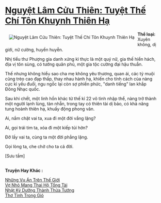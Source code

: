 <a href="https://utruyen.com/truyen/nguyet-lam-cuu-thien-tuyet-the-chi-ton-khuynh-thien-ha/19162/" title="Nguyệt Lâm Cửu Thiên: Tuyệt Thế Chí Tôn Khuynh Thiên Hạ"><h1>Nguyệt Lâm Cửu Thiên: Tuyệt Thế Chí Tôn Khuynh Thiên Hạ</h1></a><div style="display:table"><img align="right" style="float: left; padding: 10px;" src="https://utruyen.com/images/story/200x260/nguyet-lam-cuu-thien-tuyet-the-chi-ton-khuynh-thien-ha.jpg" alt="Nguyệt Lâm Cửu Thiên: Tuyệt Thế Chí Tôn Khuynh Thiên Hạ"><b>Thể loại:</b> Xuyên không, dị giới, nữ cường, huyền huyễn.<p></p>Nhị tiểu thư Phượng gia danh xứng kì thực là một quý nữ, gia thế hiển hách, địa vị tôn sùng, có tướng quân phủ, một gia tộc cường đại hậu thuẫn.<p></p>Thế nhưng không hiểu sao cha mẹ không yêu thương, quan ái, các tỷ muội cũng trèo cao đạp thấp, thay nhau hành hạ, khiến cho tính cách của nàng cực kì yếu đuối, ngu ngốc lại còn sợ phiền phức, "danh tiếng" lan khắp Đông Nhạc quốc.<p></p>Sau khi chết, một linh hồn khác từ thế kỉ 22 vô tình nhập thể, nàng trở thành một người lạnh lùng, tàn nhẫn, trong tay có thiên tài dị bảo, có khả năng tung hoành thiên hạ, khuấy động phong vân.<p></p>Ai, nắm chặt vai ta, xua đi một đời vắng lặng?<p></p>Ai, gọi trái tim ta, xóa đi một kiếp tủi hờn? <p></p>Đỡ lấy vai ta, cùng ta một đời phẳng lặng.<p></p>Gọi lòng ta, che chở cho ta cả đời.<p></p>[Sưu tầm]</div><p><br><b>Truyện Hay Khác :</b></p><a href="https://utruyen.com/truyen/nhung-vu-an-tren-the-gioi/19395/" alt="Những Vụ Án Trên Thế Giới">Những Vụ Án Trên Thế Giới</a><br/><a href="https://truyenngontinhay.wordpress.com/2019/10/03/vo-nho-mang-thai-ho-tong-tai/" alt="Vợ Nhỏ Mang Thai Hộ Tổng Tài">Vợ Nhỏ Mang Thai Hộ Tổng Tài</a><br/><a href="https://truyenngontinhay.wordpress.com/2019/10/03/nhat-ky-duong-thanh-thua-tuong/" alt="Nhật Ký Dưỡng Thành Thừa Tướng">Nhật Ký Dưỡng Thành Thừa Tướng</a><br/><a href="https://github.com/quanluxury/ngontinhhot/tree/master/truyenhay/19299/" alt="Thơ Tình Trong Gió">Thơ Tình Trong Gió</a><br/>